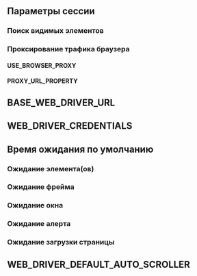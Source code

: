 ## Параметры сессии

### Поиск видимых элементов

### Проксирование трафика браузера

#### USE_BROWSER_PROXY

#### PROXY_URL_PROPERTY

## BASE_WEB_DRIVER_URL

## WEB_DRIVER_CREDENTIALS

## Время ожидания по умолчанию

### Ожидание элемента(ов)

### Ожидание фрейма

### Ожидание окна

### Ожидание алерта

### Ожидание загрузки страницы

## WEB_DRIVER_DEFAULT_AUTO_SCROLLER